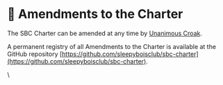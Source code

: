 # 📝 Amendments to the Charter

The SBC Charter can be amended at any time by [Unanimous Croak](https://docs.google.com/document/d/1XernRVKe4QxJDk0ka3EtGjtw3ZFzgvzVMG3F9Dj3Wpg/edit#heading=h.6h2hiean8lgl).

A permanent registry of all Amendments to the Charter is available at the GitHub repository [https://github.com/sleepyboisclub/sbc-charter](https://github.com/sleepyboisclub/sbc-charter).

\
